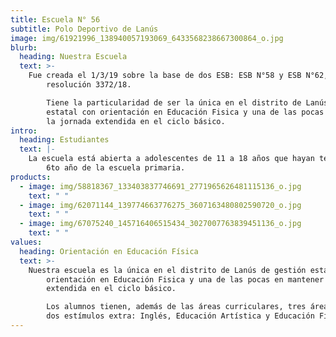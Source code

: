 ```yaml
---
title: Escuela N° 56
subtitle: Polo Deportivo de Lanús
image: img/61921996_138940057193069_6433568238667300864_o.jpg
blurb:
  heading: Nuestra Escuela
  text: >-
    Fue creada el 1/3/19 sobre la base de dos ESB: ESB N°58 y ESB N°62, por
        resolución 3372/18.

        Tiene la particularidad de ser la única en el distrito de Lanús de gestión
        estatal con orientación en Educación Fisica y una de las pocas en mantener
        la jornada extendida en el ciclo básico.
intro:
  heading: Estudiantes
  text: |-
    La escuela está abierta a adolescentes de 11 a 18 años que hayan terminado
        6to año de la escuela primaria.
products:
  - image: img/58818367_133403837746691_2771965626481115136_o.jpg
    text: " "
  - image: img/62071144_139774663776275_3607163480802590720_o.jpg
    text: " "
  - image: img/67075240_145716406515434_3027007763839451136_o.jpg
    text: " "
values:
  heading: Orientación en Educación Física
  text: >-
    Nuestra escuela es la única en el distrito de Lanús de gestión estatal con
        orientación en Educación Fisica y una de las pocas en mantener la jornada
        extendida en el ciclo básico.

        Los alumnos tienen, además de las áreas curriculares, tres áreas con uno o
        dos estímulos extra: Inglés, Educación Artística y Educación Física.
---
```

